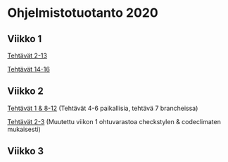 # Ohjelmistotuotanto 2020

## Viikko 1
[Tehtävät 2-13](https://github.com/tommise/ohtu-2020-viikko1)

[Tehtävät 14-16](https://github.com/tommise/ohjelmistotuotanto-2020/viikko1/) 

## Viikko 2
[Tehtävät 1 & 8-12](https://github.com/tommise/ohjelmistotuotanto-2020/viikko2/) 
(Tehtävät 4-6 paikallisia, tehtävä 7 brancheissa)

[Tehtävät 2-3](https://github.com/tommise/ohtu-2020-viikko1)
(Muutettu viikon 1 ohtuvarastoa checkstylen & codeclimaten mukaisesti)

## Viikko 3

